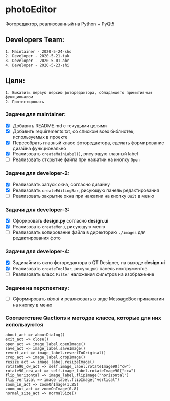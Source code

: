 # photoEditor

Фоторедактор, реализованный на Python + PyQt5

## Developers Team:
    1. Maintainer - 2020-5-24-sho
    2. Developer - 2020-5-21-tak
    3. Developer - 2020-5-01-abr
    4. Developer - 2020-5-23-shi

## Цели:
    1. Выкатить первую версию фоторедактора, обладающего примитивным функционалом
    2. Протестировать

### Задачи для maintainer:
* [x] Добавить README.md с текущими целями
* [x] Добавить requirements.txt, со списком всех библиотек, используемых в проекте
* [x] Пересобрать главный класс фоторедактора, сделать формирование дизайна функционально
* [x] Реализовать ```createMainLabel()```, рисующую главный label
* [ ] Реализовать открытие файла при нажатии на кнопку ```Open```

### Задачи для developer-2:
* [x] Реализовать запуск окна, согласно дизайну 
* [x] Реализовать ```createEditingBar```, рисующую панель редактирования
* [ ] Реализовать закрытие окна при нажатии на кнопку ```Quit``` в меню

### Задачи для developer-3:
* [x] Сфорировать **design.py** согласно **design.ui**
* [x] Реализовать ```createMenu```, рисующую меню
* [ ] Реализовать копирование файла в директорию ```./images``` для редактирования фото

### Задачи для developer-4:
* [x] Задизайнить окно фоторедактора в QT Designer, на выходе **design.ui**
* [x] Реализовать ```createToolBar```, рисующую панель инструментов
* [ ] Реализовать класс ```Filter``` наложения фильтров на изображение 

### Задачи на перспективу:
* [ ] Сформировать *about* и реализовать в виде MessageBox принажатии на кнопку в меню

### Соответствие Qactions и методов класса, которые для них используются
    about_act => aboutDialog()
    exit_act => close()
    open_act => image_label.openImage()
    save_act => image_label.saveImage()
    revert_act => image_label.revertToOriginal()
    crop_act => image_label.cropImage()
    resize_act => image_label.resizeImage()
    rotate90_cw_act => self.image_label.rotateImage90("cw")
    rotate90_ccw_act => self.image_label.rotateImage90("ccw")
    flip_horizontal => image_label.flipImage("horizontal")
    flip_vertical => image_label.flipImage("vertical")
    zoom_in_act => zoomOnImage(1.25)
    zoom_out_act => zoomOnImage(0.8)
    normal_size_act => normalSize()
